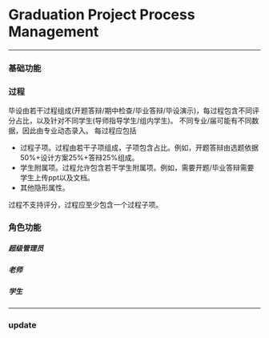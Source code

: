 # Graduation Project Process Management

<hr>

### 基础功能



### 过程
毕设由若干过程组成(开题答辩/期中检查/毕业答辩/毕设演示)，每过程包含不同评分占比，以及针对不同学生(导师指导学生/组内学生)。 不同专业/届可能有不同数据，因此由专业动态录入。
每过程应包括

 + 过程子项。过程由若干子项组成，子项包含占比。例如，开题答辩由选题依据50%+设计方案25%+答辩25%组成。
 + 学生附属项。过程允许包含若干学生附属项。例如，需要开题/毕业答辩需要学生上传ppt以及文档。
 + 其他隐形属性。

过程不支持评分，过程应至少包含一个过程子项。

### 角色功能

##### 超级管理员

##### 老师

##### 学生


<hr>


### update

 























